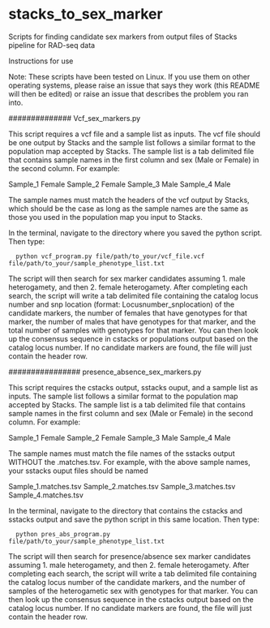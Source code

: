 # stacks_to_sex_marker
Scripts for finding candidate sex markers from output files of Stacks pipeline for RAD-seq data

Instructions for use

Note: These scripts have been tested on Linux. If you use them on other operating systems, please raise an issue that says they work (this 
README will then be edited) or raise an issue that describes the problem you ran into.

##############
Vcf_sex_markers.py

This script requires a vcf file and a sample list as inputs. The vcf file should be one output by Stacks and the sample 
list follows a similar format to the population map accepted by Stacks. The sample list is a tab delimited file that contains 
sample names in the first column and sex (Male or Female) in the second column. For example:

Sample_1	Female
Sample_2	Female
Sample_3	Male
Sample_4	Male 

The sample names must match the headers of the vcf output by Stacks, which should be the case as long as the sample names 
are the same as those you used in the population map you input to Stacks.

In the terminal, navigate to the directory where you saved the python script. Then type:

	  python vcf_program.py file/path/to_your/vcf_file.vcf file/path/to_your/sample_phenotype_list.txt

The script will then search for sex marker candidates assuming 1. male heterogamety, and then 2. female heterogamety. 
After completing each search, the script will write a tab delimited file containing the catalog locus number and snp location 
(format: Locusnumber_snplocation) of the candidate markers, the number of females that have genotypes for that marker, the number 
of males that have genotypes for that marker, and the total number of samples with genotypes for that marker. You can then look
 up the consensus sequence in cstacks or populations output based on the catalog locus number. If no candidate markers are found, 
 the file will just contain the header row.

 
################
presence_absence_sex_markers.py

This script requires the cstacks output, sstacks ouput, and a sample list as inputs. The sample list follows a similar format to 
the population map accepted by Stacks. The sample list is a tab delimited file that contains sample names in the first column and
 sex (Male or Female) in the second column. For example:
 
Sample_1	Female
Sample_2	Female
Sample_3	Male
Sample_4	Male 

The sample names must match the file names of the sstacks output WITHOUT the .matches.tsv. For example, with the above sample
 names, your sstacks ouput files should be named

Sample_1.matches.tsv
Sample_2.matches.tsv
Sample_3.matches.tsv
Sample_4.matches.tsv

In the terminal, navigate to the directory that contains the cstacks and sstacks output and save the python script in this same 
location. Then type:

	  python pres_abs_program.py file/path/to_your/sample_phenotype_list.txt

The script will then search for presence/absence sex marker candidates assuming 1. male heterogamety, and then 2. female heterogamety. 
After completing each search, the script will write a tab delimited file containing the catalog locus number of the candidate markers, and 
the number of samples of the heterogametic sex with genotypes for that marker. You can then look up the consensus sequence in the cstacks 
output based on the catalog locus number. If no candidate markers are found, the file will just contain the header row. 

